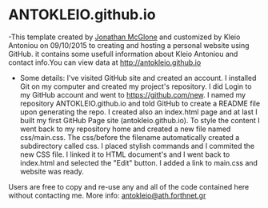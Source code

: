 # ANTOKLEIO.github.io
-This template created by [Jonathan McGlone](http://jmcglone.com) and customized by Kleio Antoniou on 09/10/2015  to creating and hosting a personal website using GitHub.  it contains some usefull information about Kleio Antoniou and contact info.You can view  data at <http://antokleio.github.io> 
- Some details: I've visited GitHub site and created an account. I installed Git on my computer and created my project's repository. I did Login to my GitHub account and went to https://github.com/new. I named my repository ANTOKLEIO.github.io and told GitHub to create a README file upon generating the repo. I created also an index.html page and at last I built my first GitHub Page site (antokleio.github.io). To style the content I went back to my repository home and created a new file named css/main.css. The css/before the filename  automatically created a subdirectory called css. I placed stylish commands and I commited the new CSS file. I linked it to HTML document's <head> and I went back to index.html and selected the "Edit" button. I added a link to main.css and website was ready. 
 
 Users are free to copy and re-use any and all of the code contained here without contacting me.
 More info: antokleio@ath.forthnet.gr
